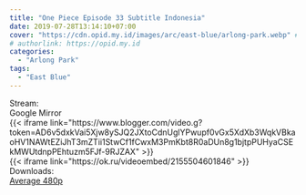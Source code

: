 ```yaml
---
title: "One Piece Episode 33 Subtitle Indonesia"
date: 2019-07-28T13:14:10+07:00
cover: "https://cdn.opid.my.id/images/arc/east-blue/arlong-park.webp" # Optional, cover
# authorlink: https://opid.my.id
categories:
  - "Arlong Park"
tags:
  - "East Blue"
---
```

<div class="ui menu violet borderless inverted">
  <div class="header item active">
        Stream:
    </div>
  <a class="active item" data-tab="google">
    <i class="google drive icon"></i> Google
  </a>
  <a class="item nounderline" data-tab="mirror">
    <i class="odnoklassniki icon"></i> Mirror
  </a>
</div>
<div class="ui bottom attached tab segment active" style="border:0 !important;" data-tab="google">
{{< iframe link="https://www.blogger.com/video.g?token=AD6v5dxkVai5Xjw8ySJQ2JXtoCdnUglYPwupf0vGx5XdXb3WqkVBkaoHV1NAWtEZiJhT3mZTii1StwCf1fCwxM3PmKbt8R0aDUn8g1bjtpPUHyaCSEkMWUtdnpPEhtuzm5FJf-9RJZAX" >}}
</div>
<div class="ui bottom attached tab segment" style="border:0 !important;" data-tab="mirror">
{{< iframe link="https://ok.ru/videoembed/2155504601846" >}}
</div>
<div class="ui menu violet borderless inverted">
  <div class="header item active">
        Downloads:
    </div>
  <a class="item nounderline" href="https://ouo.io/26ToDP" target="_blank" rel="dofollow"><i class="google drive icon"></i>
    Average 480p</a>
</div>
